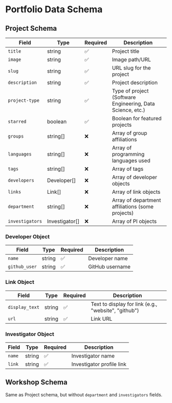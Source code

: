 # Portfolio Data Schema

## Project Schema

| Field | Type | Required | Description |
|-------|------|----------|-------------|
| `title` | string | ✅ | Project title |
| `image` | string | ✅ | Image path/URL |
| `slug` | string | ✅ | URL slug for the project |
| `description` | string | ✅ | Project description |
| `project-type` | string | ✅ | Type of project (Software Engineering, Data Science, etc.) |
| `starred` | boolean | ✅ | Boolean for featured projects |
| `groups` | string[] | ❌ | Array of group affiliations |
| `languages` | string[] | ❌ | Array of programming languages used |
| `tags` | string[] | ❌ | Array of tags |
| `developers` | Developer[] | ❌ | Array of developer objects |
| `links` | Link[] | ❌ | Array of link objects |
| `department` | string[] | ❌ | Array of department affiliations (some projects) |
| `investigators` | Investigator[] | ❌ | Array of PI objects |

### Developer Object
| Field | Type | Required | Description |
|-------|------|----------|-------------|
| `name` | string | ✅ | Developer name |
| `github_user` | string | ✅ | GitHub username |

### Link Object
| Field | Type | Required | Description |
|-------|------|----------|-------------|
| `display_text` | string | ✅ | Text to display for link (e.g., "website", "github") |
| `url` | string | ✅ | Link URL |

### Investigator Object
| Field | Type | Required | Description |
|-------|------|----------|-------------|
| `name` | string | ✅ | Investigator name |
| `link` | string | ✅ | Investigator profile link |

## Workshop Schema

Same as Project schema, but without `department` and `investigators` fields.